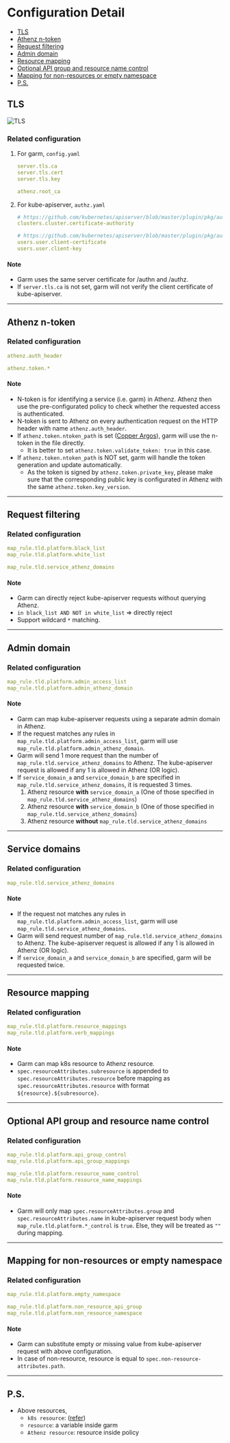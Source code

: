 # Configuration Detail

<!-- MarkdownTOC levels="1,2" -->

- [TLS](#tls)
- [Athenz n-token](#athenz-n-token)
- [Request filtering](#request-filtering)
- [Admin domain](#admin-domain)
- [Resource mapping](#resource-mapping)
- [Optional API group and resource name control](#optional-api-group-and-resource-name-control)
- [Mapping for non-resources or empty namespace](#mapping-for-non-resources-or-empty-namespace)
- [P.S.](#ps)

<!-- /MarkdownTOC -->

<a id="tls"></a>
## TLS

![TLS](./assets/tls.png)

<a id="related-configuration"></a>
### Related configuration
1. For garm, `config.yaml`
	```yaml
	server.tls.ca
	server.tls.cert
	server.tls.key

	athenz.root_ca
	```
1. For kube-apiserver, `authz.yaml`
	```yaml
	# https://github.com/kubernetes/apiserver/blob/master/plugin/pkg/authorizer/webhook/webhook.go#L69
	clusters.cluster.certificate-authority

	# https://github.com/kubernetes/apiserver/blob/master/plugin/pkg/authorizer/webhook/webhook.go#L76-L77
	users.user.client-certificate
	users.user.client-key
	```

<a id="note"></a>
#### Note
- Garm uses the same server certificate for /authn and /authz.
- If `server.tls.ca` is not set, garm will not verify the client certificate of kube-apiserver.

---

<a id="athenz-n-token"></a>
## Athenz n-token

<a id="related-configuration-1"></a>
### Related configuration
```yaml
athenz.auth_header

athenz.token.*
```

<a id="note-1"></a>
#### Note
- N-token is for identifying a service (i.e. garm) in Athenz. Athenz then use the pre-configurated policy to check whether the requested access is authenticated.
- N-token is sent to Athenz on every authentication request on the HTTP header with name `athenz.auth_header`.
- If `athenz.token.ntoken_path` is set ([Copper Argos](https://github.com/AthenZ/athenz/blob/master/docs/copper_argos_dev.md)), garm will use the n-token in the file directly.
	- It is better to set `athenz.token.validate_token: true` in this case.
- If `athenz.token.ntoken_path` is NOT set, garm will handle the token generation and update automatically.
	- As the token is signed by `athenz.token.private_key`, please make sure that the corresponding public key is configurated in Athenz with the same `athenz.token.key_version`.

---

<a id="request-filtering"></a>
## Request filtering

<a id="related-configuration-2"></a>
### Related configuration
```yaml
map_rule.tld.platform.black_list
map_rule.tld.platform.white_list

map_rule.tld.service_athenz_domains
```

<a id="note-2"></a>
#### Note
- Garm can directly reject kube-apiserver requests without querying Athenz.
- `in black_list AND NOT in white_list` => directly reject
- Support wildcard `*` matching.

---

<a id="admin-domain"></a>
## Admin domain

<a id="related-configuration-3"></a>
### Related configuration
```yaml
map_rule.tld.platform.admin_access_list
map_rule.tld.platform.admin_athenz_domain
```

<a id="note-3"></a>
#### Note
- Garm can map kube-apiserver requests using a separate admin domain in Athenz.
- If the request matches any rules in `map_rule.tld.platform.admin_access_list`, garm will use `map_rule.tld.platform.admin_athenz_domain`.
- Garm will send 1 more request than the number of `map_rule.tld.service_athenz_domains` to Athenz. The kube-apiserver request is allowed if any 1 is allowed in Athenz (OR logic).
- If `service_domain_a` and `service_domain_b` are specified in `map_rule.tld.service_athenz_domains`, it is requested 3 times.
	1. Athenz resource **with** `service_domain_a` (One of those specified in `map_rule.tld.service_athenz_domains`)
	1. Athenz resource **with** `service_domain_b` (One of those specified in `map_rule.tld.service_athenz_domains`)
	1. Athenz resource **without** `map_rule.tld.service_athenz_domains`

---

<a id="service-domain"></a>
## Service domains

<a id="related-configuration-3"></a>
### Related configuration
```yaml
map_rule.tld.service_athenz_domains
```

<a id="note-3"></a>
#### Note
- If the request not matches any rules in `map_rule.tld.platform.admin_access_list`, garm will use `map_rule.tld.service_athenz_domains`.
- Garm will send request number of `map_rule.tld.service_athenz_domains` to Athenz. The kube-apiserver request is allowed if any 1 is allowed in Athenz (OR logic).
- If `service_domain_a` and `service_domain_b` are specified, garm will be requested twice.

---


<a id="resource-mapping"></a>
## Resource mapping

<a id="related-configuration-4"></a>
### Related configuration
```yaml
map_rule.tld.platform.resource_mappings
map_rule.tld.platform.verb_mappings
```

<a id="note-4"></a>
#### Note
- Garm can map k8s resource to Athenz resource.
- `spec.resourceAttributes.subresource` is appended to `spec.resourceAttributes.resource` before mapping as `spec.resourceAttributes.resource` with format `${resource}.${subresource}`.

---

<a id="optional-api-group-and-resource-name-control"></a>
## Optional API group and resource name control

<a id="related-configuration-5"></a>
### Related configuration
```yaml
map_rule.tld.platform.api_group_control
map_rule.tld.platform.api_group_mappings

map_rule.tld.platform.resource_name_control
map_rule.tld.platform.resource_name_mappings
```

<a id="note-5"></a>
#### Note
- Garm will only map `spec.resourceAttributes.group` and `spec.resourceAttributes.name` in kube-apiserver request body when `map_rule.tld.platform.*_control` is `true`. Else, they will be treated as `""` during mapping.

---

<a id="mapping-for-non-resources-or-empty-namespace"></a>
## Mapping for non-resources or empty namespace

<a id="related-configuration-6"></a>
### Related configuration
```yaml
map_rule.tld.platform.empty_namespace

map_rule.tld.platform.non_resource_api_group
map_rule.tld.platform.non_resource_namespace
```

<a id="note-6"></a>
#### Note
- Garm can substitute empty or missing value from kube-apiserver request with above configuration.
- In case of non-resource, resource is equal to `spec.non-resource-attributes.path`.

---

<a id="ps"></a>
## P.S.
- Above resources,
	- `k8s resource`: ([refer](https://github.com/kubernetes/apiserver/blob/master/plugin/pkg/authorizer/webhook/webhook.go#L165))
	- `resource`: a variable inside garm
	- `Athenz resource`: resource inside policy
